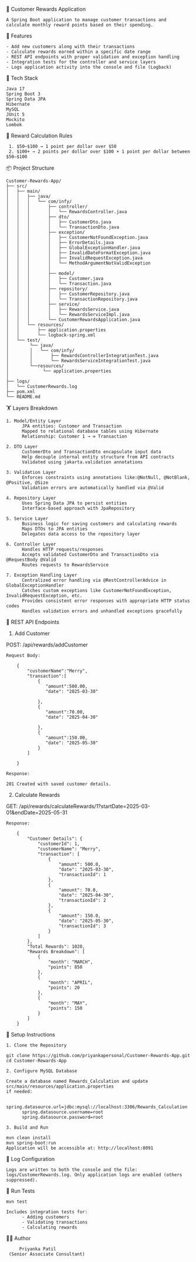 🎁 Customer Rewards Application

    A Spring Boot application to manage customer transactions and calculate monthly reward points based on their spending.
    
📌 Features

    - Add new customers along with their transactions
    - Calculate rewards earned within a specific date range
    - REST API endpoints with proper validation and exception handling
    - Integration tests for the controller and service layers
    - Logs application activity into the console and file (Logback)

🧰 Tech Stack

    Java 17
    Spring Boot 3
    Spring Data JPA
    Hibernate
    MySQL
    JUnit 5
    Mockito
    Lombok

🎯 Reward Calculation Rules

     1. $50–$100 → 1 point per dollar over $50      
     2. $100+ → 2 points per dollar over $100 + 1 point per dollar between $50–$100
     
📦 Project Structure

    Customer-Rewards-App/
    ├── src/
    │   ├── main/
    │   │   ├── java/
    │   │   │   └── com/infy/
    │   │   │       ├── controller/
    │   │   │       │   └── RewardsController.java
    │   │   │       ├── dto/
    │   │   │       │   ├── CustomerDto.java
    │   │   │       │   └── TransactionDto.java
    │   │   │       ├── exception/
    │   │   │       │   ├── CustomerNotFoundException.java
    │   │   │       │   ├── ErrorDetails.java
    │   │   │       │   ├── GlobalExceptionHandler.java
    │   │   │       │   ├── InvalidDateFormatException.java
    │   │   │       │   ├── InvalidRequestException.java
    │   │   │       │   └── MethodArgumentNotValidException
    │   │   │       │       
    │   │   │       ├── model/
    │   │   │       │   ├── Customer.java
    │   │   │       │   └── Transaction.java
    │   │   │       ├── repository/
    │   │   │       │   ├── CustomerRepository.java
    │   │   │       │   └── TransactionRepository.java
    │   │   │       ├── service/
    │   │   │       │   ├── RewardsService.java
    │   │   │       │   └── RewardsServiceImpl.java
    │   │   │       └── CustomerRewardsApplication.java
    │   │   └── resources/
    │   │       ├── application.properties
    │   │       └── logback-spring.xml
    │   └── test/
    │        └── java/
    │        │   └── com/infy/
    │        │       ├── RewardsControllerIntegrationTest.java
    │        │       └── RewardsServiceIntegrationTest.java
    │        └──resources/
    │             └── application.properties
    │            
    ├── logs/
    │   └── CustomerRewards.log
    ├── pom.xml
    └── README.md

    
🏋️️ Layers Breakdown

    1. Model/Entity Layer
          JPA entities: Customer and Transaction    
          Mapped to relational database tables using Hibernate 
          Relationship: Customer 1 → ∞ Transaction
    
    2. DTO Layer 
          CustomerDto and TransactionDto encapsulate input data 
          Help decouple internal entity structure from API contracts 
          Validated using jakarta.validation annotations
    
    3. Validation Layer
          Enforces constraints using annotations like:@NotNull, @NotBlank, @Positive, @Size    
          Validation errors are automatically handled via @Valid
    
    4. Repository Layer    
          Uses Spring Data JPA to persist entities    
          Interface-based approach with JpaRepository
    
    5. Service Layer    
          Business logic for saving customers and calculating rewards    
          Maps DTOs to JPA entities    
          Delegates data access to the repository layer
    
    6. Controller Layer    
          Handles HTTP requests/responses    
          Accepts validated CustomerDto and TransactionDto via @RequestBody @Valid    
          Routes requests to RewardsService
    
    7. Exception Handling Layer    
          Centralized error handling via @RestControllerAdvice in GlobalExceptionHandler    
          Catches custom exceptions like CustomerNotFoundException, InvalidRequestException, etc.    
          Provides consistent error responses with appropriate HTTP status codes    
          Handles validation errors and unhandled exceptions gracefully

          
📡 REST API Endpoints

1. Add Customer

 POST: /api/rewards/addCustomer

    Request Body:
    
        {
            "customerName":"Merry",
            "transaction":[
                {
                   "amount":500.00,
                   "date": "2025-03-30"
        
                },
                {
                   "amount":70.00,
                   "date": "2025-04-30"
                   
                },
                {
                   "amount":150.00,
                   "date": "2025-05-30"          
                }
            ]
            
        }
        
    Response:
    
    201 Created with saved customer details.
    

2. Calculate Rewards

GET: /api/rewards/calculateRewards/1?startDate=2025-03-01&endDate=2025-05-31

    Response:
    
        {
            "Customer Details": {
                "customerId": 1,
                "customerName": "Merry",
                "transaction": [
                    {
                        "amount": 500.0,
                        "date": "2025-03-30",
                        "transactionId": 1
                    },
                    {
                        "amount": 70.0,
                        "date": "2025-04-30",
                        "transactionId": 2
                    },
                    {
                        "amount": 150.0,
                        "date": "2025-05-30",
                        "transactionId": 3
                    }
                ]
            },
            "Total Rewards": 1020,
            "Rewards Breakdown": [
                {
                    "month": "MARCH",
                    "points": 850
                },
                {
                    "month": "APRIL",
                    "points": 20
                },
                {
                    "month": "MAY",
                    "points": 150
                }
            ]
        }

    
🚀 Setup Instructions

    1. Clone the Repository
    
    git clone https://github.com/priyankapersonal/Customer-Rewards-App.git
    cd Customer-Rewards-App
    
    2. Configure MySQL Database
    
    Create a database named Rewards_Calculation and update src/main/resources/application.properties 
    if needed:
    
          spring.datasource.url=jdbc:mysql://localhost:3306/Rewards_Calculation
          spring.datasource.username=root
          spring.datasource.password=root
    
    3. Build and Run
    
    mvn clean install
    mvn spring-boot:run
    Application will be accessible at: http://localhost:8091


📂 Log Configuration

    Logs are written to both the console and the file: logs/CustomerRewards.log. Only application logs are enabled (others suppressed).
    
🧪 Run Tests

    mvn test
    
    Includes integration tests for:
          - Adding customers
          - Validating transactions
          - Calculating rewards
👩‍💻 Author

         Priyanka Patil
     (Senior Associate Consultant)

